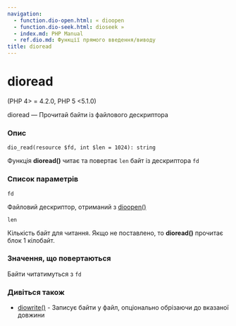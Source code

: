 ```yaml
---
navigation:
  - function.dio-open.html: « dioopen
  - function.dio-seek.html: dioseek »
  - index.md: PHP Manual
  - ref.dio.md: Функції прямого введення/виводу
title: dioread
---
```

# dioread

(PHP 4> = 4.2.0, PHP 5 <5.1.0)

dioread — Прочитай байти із файлового дескриптора

### Опис

```methodsynopsis
dio_read(resource $fd, int $len = 1024): string
```

Функція **dioread()** читає та повертає `len` байт із дескриптора `fd`

### Список параметрів

`fd`

Файловий дескриптор, отриманий з [dioopen()](function.dio-open.html)

`len`

Кількість байт для читання. Якщо не поставлено, то **dioread()** прочитає блок 1 кілобайт.

### Значення, що повертаються

Байти читатимуться з `fd`

### Дивіться також

-   [diowrite()](function.dio-write.html) - Записує байти у файл, опціонально обрізаючи до вказаної довжини
